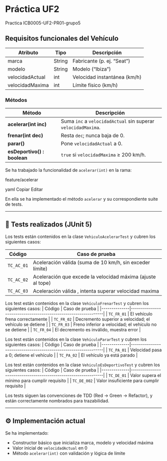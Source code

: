 # Práctica UF2

Practica ICB0005-UF2-PR01-grupo5


## Requisitos funcionales del Vehículo

| Atributo            | Tipo   | Descripción                         |
|---------------------|--------|-------------------------------------|
| marca               | String | Fabricante (p. ej. “Seat”)          |
| modelo              | String | Modelo (“Ibiza”)                    |
| velocidadActual     | int    | Velocidad instantánea (km/h)        |
| velocidadMaxima     | int    | Límite físico (km/h)                |

### Métodos

| Método                         | Descripción                                                          |
|--------------------------------|----------------------------------------------------------------------|
| **acelerar(int inc)**          | Suma `inc` a `velocidadActual` sin superar `velocidadMaxima`.        |
| **frenar(int dec)**            | Resta `dec`; nunca baja de 0.                                        |
| **parar()**                    | Pone `velocidadActual` a 0.                                          |
| **esDeportivo() : boolean**    | `true` si `velocidadMaxima` ≥ 200 km/h.                              |

Se ha trabajado la funcionalidad de `acelerar(int)` en la rama:

feature/acelerar

yaml
Copiar
Editar

En ella se ha implementado el método `acelerar` y su correspondiente suite de tests.

---

## 🔬 Tests realizados (JUnit 5)

Los tests están contenidos en la clase `VehiculoAcelerarTest` y cubren los siguientes casos:

| Código       | Caso de prueba                                                 |
|--------------|----------------------------------------------------------------|
| `TC_AC_01`   | Aceleración válida (suma de 10 km/h, sin exceder límite)       |
| `TC_AC_02`   | Aceleración que excede la velocidad máxima (ajuste al tope)    |
| `TC_AC_03`   | Aceleración válida , intenta superar velocidad maxima          |


Los test están contenidos en la clase `VehículoFrenarTest` y cubren los siguientes casos:
| Código       | Caso de prueba                                                 |
|--------------|----------------------------------------------------------------|
| `TC_FR_01`   | El vehículo frena correctamente                                |
| `TC_FR_02`   | Decremento superior a velocidad; el vehículo se detiene        |
| `TC_FR_03`   | Freno inferior a velocidad; el vehículo no se detiene          |
| `TC_FR_04`   | El decremento es inválido, muestra error                       |

Los test están contenidos en la clase `VehículoPararTest` y cubren los siguientes casos:
| Código       | Caso de prueba                                                 |
|--------------|----------------------------------------------------------------|
| `TC_PA_01`   | Velocidad pasa a 0; detiene el vehículo                        |
| `TC_PA_02`   | El vehículo ya está parado                                     |


Los test están contenidos en la clase `VehiculoEsDeportivoTest` y cubren los siguientes casos:
| Código       | Caso de prueba                                                 |
|--------------|----------------------------------------------------------------|
| `TC_DE_01`   | Valor supera el mínimo para cumplir requisito                  |
| `TC_DE_002`  | Valor insuficiente para cumplir requisito                      |


Los tests siguen las convenciones de TDD (Red → Green → Refactor), y están correctamente nombrados para trazabilidad.

---

## ⚙️ Implementación actual

Se ha implementado:

- Constructor básico que inicializa marca, modelo y velocidad máxima
- Valor inicial de `velocidadActual` en 0
- Método `acelerar(int)` con validación y lógica de límite
